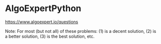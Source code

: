 # AlgoExpertPython
https://www.algoexpert.io/questions

Note: For most (but not all) of these problems: (1) is a decent solution, (2) is a better solution, (3) is the best solution, etc.
